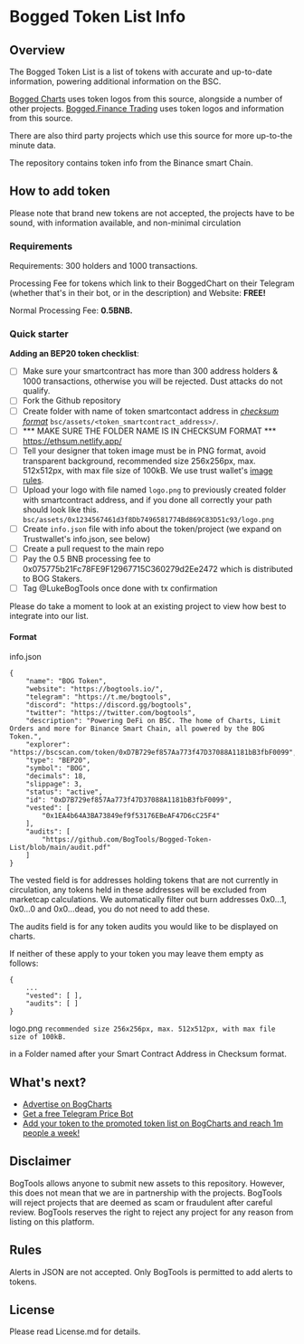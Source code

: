 # Bogged Token List Info
## Overview
The Bogged Token List is a list of tokens with accurate and up-to-date information, powering additional information on the BSC.

[Bogged Charts](https://charts.bogged.finance) uses token logos from this source, alongside a number of other projects.
[Bogged.Finance Trading](https://bogged.finance) uses token logos and information from this source.

There are also third party projects which use this source for more up-to-the minute data.

The repository contains token info from the Binance smart Chain.

## How to add token

Please note that brand new tokens are not accepted,
the projects have to be sound, with information available, and non-minimal circulation

### Requirements
Requirements: 300 holders and 1000 transactions. 

Processing Fee for tokens which link to their BoggedChart on their Telegram (whether that's in their bot, or in the description) and Website: **FREE!**

Normal Processing Fee: **0.5BNB.**


### Quick starter

**Adding an BEP20 token checklist**:
- [ ] Make sure your smartcontract has more than 300 address holders & 1000 transactions, otherwise you will be rejected. Dust attacks do not qualify.
- [ ] Fork the Github repository
- [ ] Create folder with name of token smartcontact address in [_checksum format_](https://developer.trustwallet.com/add_new_asset#checksum_format) `bsc/assets/<token_smartcontract_address>/`.
- [ ] *** MAKE SURE THE FOLDER NAME IS IN CHECKSUM FORMAT *** https://ethsum.netlify.app/
- [ ] Tell your designer that token image must be in PNG format, avoid transparent background, recommended size 256x256px, max. 512x512px, with max file size of 100kB. We use trust wallet's [image rules](https://developer.trustwallet.com/add_new_asset#image-requirements).
- [ ] Upload your logo with file named `logo.png` to previously created folder with smartcontract address, and if you done all correctly your path should look like this. `bsc/assets/0x1234567461d3f8Db7496581774Bd869C83D51c93/logo.png`
- [ ] Create `info.json` file with info about the token/project (we expand on Trustwallet's info.json, see below)
- [ ] Create a pull request to the main repo
- [ ] Pay the 0.5 BNB processing fee to 0x075775b21Fc78FE9F12967715C360279d2Ee2472 which is distributed to BOG Stakers.
- [ ] Tag @LukeBogTools once done with tx confirmation

Please do take a moment to look at an existing project to view how best to integrate into our list.

#### Format
info.json
```
{
    "name": "BOG Token",
    "website": "https://bogtools.io/",
    "telegram": "https://t.me/bogtools",
    "discord": "https://discord.gg/bogtools",
    "twitter": "https://twitter.com/bogtools",
    "description": "Powering DeFi on BSC. The home of Charts, Limit Orders and more for Binance Smart Chain, all powered by the BOG Token.",
    "explorer": "https://bscscan.com/token/0xD7B729ef857Aa773f47D37088A1181bB3fbF0099",
    "type": "BEP20",
    "symbol": "BOG",
    "decimals": 18,
    "slippage": 3,
    "status": "active",
    "id": "0xD7B729ef857Aa773f47D37088A1181bB3fbF0099",
    "vested": [
        "0x1EA4b64A3BA73849ef9f53176EBeAF47D6cC25F4"
    ],
    "audits": [
        "https://github.com/BogTools/Bogged-Token-List/blob/main/audit.pdf"
    ]
}
```

The vested field is for addresses holding tokens that are not currently in circulation, any tokens held in these addresses will be excluded from marketcap calculations. We automatically filter out burn addresses 0x0...1, 0x0...0 and 0x0...dead, you do not need to add these.

The audits field is for any token audits you would like to be displayed on charts.

If neither of these apply to your token you may leave them empty as follows:

```
{
    ...
    "vested": [ ],
    "audits": [ ]
}
```

logo.png 
```recommended size 256x256px, max. 512x512px, with max file size of 100kB.```

in a Folder named after your Smart Contract Address in Checksum format.

## What's next?
* [Advertise on BogCharts](https://a-ads.com/campaigns/new?selected_site_id=529945&selected_source_type=site&partner=1701147)
* [Get a free Telegram Price Bot](https://charts.bogged.finance/promotetelegram)
* [Add your token to the promoted token list on BogCharts and reach 1m people a week!](https://charts.bogged.finance/promote)

## Disclaimer
BogTools allows anyone to submit new assets to this repository. However, this does not mean that we are in partnership with the projects.
BogTools will reject projects that are deemed as scam or fraudulent after careful review.
BogTools reserves the right to reject any project for any reason from listing on this platform.

## Rules
Alerts in JSON are not accepted. Only BogTools is permitted to add alerts to tokens.

## License
Please read License.md for details.
